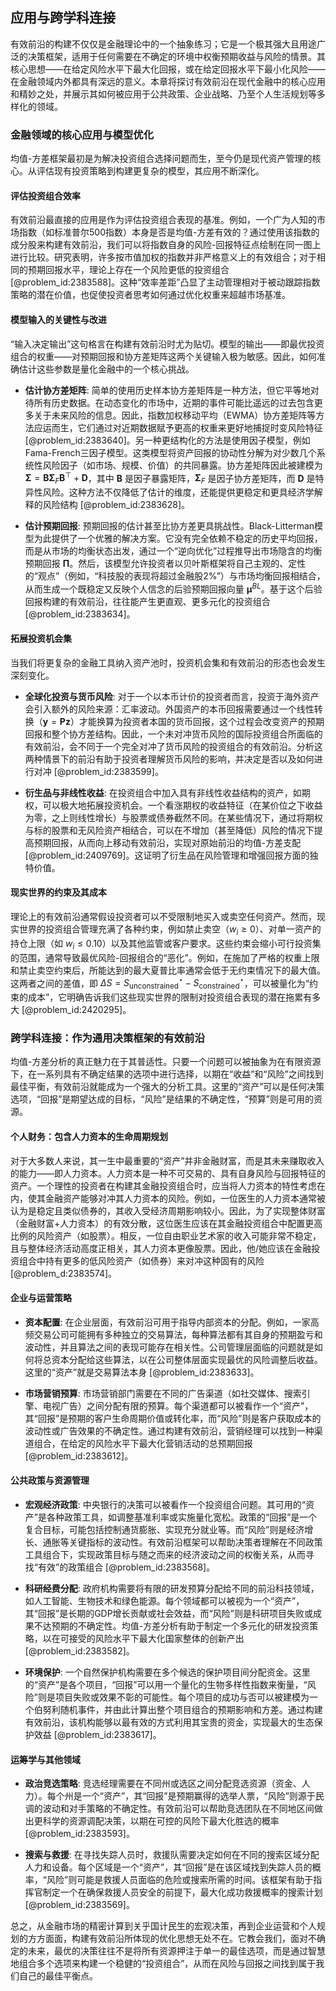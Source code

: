 ## 应用与跨学科连接

有效前沿的构建不仅仅是金融理论中的一个抽象练习；它是一个极其强大且用途广泛的决策框架，适用于任何需要在不确定的环境中权衡预期收益与风险的情景。其核心思想——在给定风险水平下最大化回报，或在给定回报水平下最小化风险——在金融领域内外都具有深远的意义。本章将探讨有效前沿在现代金融中的核心应用和精妙之处，并展示其如何被应用于公共政策、企业战略、乃至个人生活规划等多样化的领域。

### 金融领域的核心应用与模型优化

均值-方差框架最初是为解决投资组合选择问题而生，至今仍是现代资产管理的核心。从评估现有投资策略到构建更复杂的模型，其应用不断深化。

#### 评估投资组合效率

有效前沿最直接的应用是作为评估投资组合表现的基准。例如，一个广为人知的市场指数（如标准普尔500指数）本身是否是均值-方差有效的？通过使用该指数的成分股来构建有效前沿，我们可以将指数自身的风险-回报特征点绘制在同一图上进行比较。研究表明，许多按市值加权的指数并非严格意义上的有效组合；对于相同的预期回报水平，理论上存在一个风险更低的投资组合 [@problem_id:2383588]。这种“效率差距”凸显了主动管理相对于被动跟踪指数策略的潜在价值，也促使投资者思考如何通过优化权重来超越市场基准。

#### 模型输入的关键性与改进

“输入决定输出”这句格言在构建有效前沿时尤为贴切。模型的输出——即最优投资组合的权重——对预期回报和协方差矩阵这两个关键输入极为敏感。因此，如何准确估计这些参数是量化金融中的一个核心挑战。

- **估计协方差矩阵**: 简单的使用历史样本协方差矩阵是一种方法，但它平等地对待所有历史数据。在动态变化的市场中，近期的事件可能比遥远的过去包含更多关于未来风险的信息。因此，指数加权移动平均（EWMA）协方差矩阵等方法应运而生，它们通过对近期数据赋予更高的权重来更好地捕捉时变风险特征 [@problem_id:2383640]。另一种更结构化的方法是使用因子模型，例如Fama-French三因子模型。这类模型将资产回报的协动性分解为对少数几个系统性风险因子（如市场、规模、价值）的共同暴露。协方差矩阵因此被建模为 $\boldsymbol{\Sigma} = \boldsymbol{B} \boldsymbol{\Sigma}_F \boldsymbol{B}^\top + \boldsymbol{D}$，其中 $\boldsymbol{B}$ 是因子暴露矩阵，$\boldsymbol{\Sigma}_F$ 是因子协方差矩阵，而 $\boldsymbol{D}$ 是特异性风险。这种方法不仅降低了估计的维度，还能提供更稳定和更具经济学解释的风险结构 [@problem_id:2383628]。

- **估计预期回报**: 预期回报的估计甚至比协方差更具挑战性。Black-Litterman模型为此提供了一个优雅的解决方案。它没有完全依赖不稳定的历史平均回报，而是从市场的均衡状态出发，通过一个“逆向优化”过程推导出市场隐含的均衡预期回报 $\boldsymbol{\Pi}$。然后，该模型允许投资者以贝叶斯框架将自己主观的、定性的“观点”（例如，“科技股的表现将超过金融股2%”）与市场均衡回报相结合，从而生成一个既稳定又反映个人信念的后验预期回报向量 $\boldsymbol{\mu}^{BL}$。基于这个后验回报构建的有效前沿，往往能产生更直观、更多元化的投资组合 [@problem_id:2383634]。

#### 拓展投资机会集

当我们将更复杂的金融工具纳入资产池时，投资机会集和有效前沿的形态也会发生深刻变化。

- **全球化投资与货币风险**: 对于一个以本币计价的投资者而言，投资于海外资产会引入额外的风险来源：汇率波动。外国资产的本币回报需要通过一个线性转换（$\mathbf{y} = \mathbf{P}\mathbf{z}$）才能换算为投资者本国的货币回报，这个过程会改变资产的预期回报和整个协方差结构。因此，一个未对冲货币风险的国际投资组合所面临的有效前沿，会不同于一个完全对冲了货币风险的投资组合的有效前沿。分析这两种情景下的前沿有助于投资者理解货币风险的影响，并决定是否以及如何进行对冲 [@problem_id:2383599]。

- **衍生品与非线性收益**: 在投资组合中加入具有非线性收益结构的资产，如期权，可以极大地拓展投资机会。一个看涨期权的收益特征（在某价位之下收益为零，之上则线性增长）与股票或债券截然不同。在某些情况下，通过将期权与标的股票和无风险资产相结合，可以在不增加（甚至降低）风险的情况下提高预期回报，从而向上移动有效前沿，实现对原始前沿的均值-方差支配 [@problem_id:2409769]。这证明了衍生品在风险管理和增强回报方面的独特价值。

#### 现实世界的约束及其成本

理论上的有效前沿通常假设投资者可以不受限制地买入或卖空任何资产。然而，现实世界的投资组合管理充满了各种约束，例如禁止卖空（$w_i \ge 0$）、对单一资产的持仓上限（如 $w_i \le 0.10$）以及其他监管或客户要求。这些约束会缩小可行投资集的范围，通常导致最优风险-回报组合的“恶化”。例如，在施加了严格的权重上限和禁止卖空约束后，所能达到的最大夏普比率通常会低于无约束情况下的最大值。这两者之间的差值，即 $\Delta S = S_{\text{unconstrained}}^\star - S_{\text{constrained}}^\star$，可以被量化为“约束的成本”，它明确告诉我们这些现实世界的限制对投资组合表现的潜在拖累有多大 [@problem_id:2420295]。


### 跨学科连接：作为通用决策框架的有效前沿

均值-方差分析的真正魅力在于其普适性。只要一个问题可以被抽象为在有限资源下，在一系列具有不确定结果的选项中进行选择，以期在“收益”和“风险”之间找到最佳平衡，有效前沿就能成为一个强大的分析工具。这里的“资产”可以是任何决策选项，“回报”是期望达成的目标，“风险”是结果的不确定性，“预算”则是可用的资源。

#### 个人财务：包含人力资本的生命周期规划

对于大多数人来说，其一生中最重要的“资产”并非金融财富，而是其未来赚取收入的能力——即人力资本。人力资本是一种不可交易的、具有自身风险与回报特征的资产。一个理性的投资者在构建其金融投资组合时，应当将人力资本的特性考虑在内，使其金融资产能够对冲其人力资本的风险。例如，一位医生的人力资本通常被认为是稳定且类似债券的，其收入受经济周期影响较小。因此，为了实现整体财富（金融财富+人力资本）的有效分散，这位医生应该在其金融投资组合中配置更高比例的风险资产（如股票）。相反，一位自由职业艺术家的收入可能非常不稳定，且与整体经济活动高度正相关，其人力资本更像股票。因此，他/她应该在金融投资组合中持有更多的低风险资产（如债券）来对冲这种固有的风险 [@problem_d:2383574]。

#### 企业与运营策略

- **资本配置**: 在企业层面，有效前沿可用于指导内部资本的分配。例如，一家高频交易公司可能拥有多种独立的交易算法，每种算法都有其自身的预期盈亏和波动性，并且算法之间的表现可能存在相关性。公司管理层面临的问题就是如何将总资本分配给这些算法，以在公司整体层面实现最优的风险调整后收益。这里的“资产”就是交易算法本身 [@problem_id:2383633]。

- **市场营销预算**: 市场营销部门需要在不同的广告渠道（如社交媒体、搜索引擎、电视广告）之间分配有限的预算。每个渠道都可以被看作一个“资产”，其“回报”是预期的客户生命周期价值或转化率，而“风险”则是客户获取成本的波动性或广告效果的不确定性。通过构建有效前沿，营销经理可以找到一种渠道组合，在给定的风险水平下最大化营销活动的总预期回报 [@problem_id:2383612]。

#### 公共政策与资源管理

- **宏观经济政策**: 中央银行的决策可以被看作一个投资组合问题。其可用的“资产”是各种政策工具，如调整基准利率或实施量化宽松。政策的“回报”是一个复合目标，可能包括控制通货膨胀、实现充分就业等。而“风险”则是经济增长、通胀等关键指标的波动性。有效前沿框架可以帮助决策者理解在不同政策工具组合下，实现政策目标与随之而来的经济波动之间的权衡关系，从而寻找“有效”的政策组合 [@problem_id:2383568]。

- **科研经费分配**: 政府机构需要将有限的研发预算分配给不同的前沿科技领域，如人工智能、生物技术和绿色能源。每个领域都可以被视为一个“资产”，其“回报”是长期的GDP增长贡献或社会效益，而“风险”则是科研项目失败或成果不达预期的不确定性。均值-方差分析有助于制定一个多元化的研发投资策略，以在可接受的风险水平下最大化国家整体的创新产出 [@problem_id:2383582]。

- **环境保护**: 一个自然保护机构需要在多个候选的保护项目间分配资金。这里的“资产”是各个项目，“回报”可以用一个量化的生物多样性指数来衡量，“风险”则是项目失败或效果不彰的可能性。每个项目的成功与否可以被建模为一个伯努利随机事件，并由此计算出整个项目组合的预期影响和方差。通过构建有效前沿，该机构能够以最有效的方式利用其宝贵的资金，实现最大的生态保护效益 [@problem_id:2383617]。

#### 运筹学与其他领域

- **政治竞选策略**: 竞选经理需要在不同州或选区之间分配竞选资源（资金、人力）。每个州是一个“资产”，其“回报”是预期赢得的选举人票，“风险”则源于民调的波动和对手策略的不确定性。有效前沿可以帮助竞选团队在不同地区间做出更科学的资源调配决策，以期在可控的风险下最大化胜选的概率 [@problem_id:2383593]。

- **搜索与救援**: 在寻找失踪人员时，救援队需要决定如何在不同的搜索区域分配人力和设备。每个区域是一个“资产”，其“回报”是在该区域找到失踪人员的概率，“风险”则可能是救援人员面临的危险或搜索所需的时间。该框架有助于指挥官制定一个在确保救援人员安全的前提下，最大化成功救援概率的搜索计划 [@problem_id:2383569]。

总之，从金融市场的精密计算到关乎国计民生的宏观决策，再到企业运营和个人规划的方方面面，构建有效前沿所体现的优化思想无处不在。它教会我们，面对不确定的未来，最优的决策往往不是将所有资源押注于单一的最佳选项，而是通过智慧地组合多个选项来构建一个稳健的“投资组合”，从而在风险与回报之间找到属于我们自己的最佳平衡点。